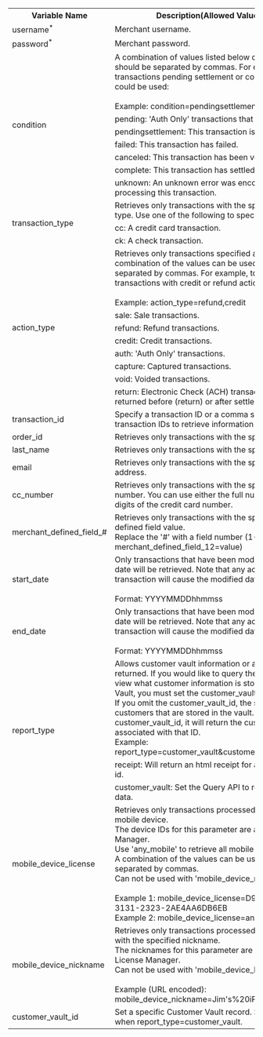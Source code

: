 
<div class="table-responsive">
<table class="table table-bordered table-striped table-vertical-middle">
    <tbody><tr>
        <th class="variable">Variable Name</th>
        <th>Description(Allowed Values)[Format]</th>
    </tr>
    <tr>
        <td>username<sup>*</sup></td>
        <td>Merchant username.</td>
    </tr>
    <tr>
        <td>password<sup>*</sup></td>
        <td>Merchant password.</td>
    </tr>
    <tr>
        <td rowspan="7">condition</td>
        <td>
            A combination of values listed below can be passed and should be separated by commas. For example, to retrieve all transactions pending settlement or complete, the following could be used:                    <br><br>Example: condition=pendingsettlement,complete
        </td>
    </tr>
    <tr>
        <td><span class="value">pending:</span> 'Auth Only' transactions that are awaiting capture.</td>
    </tr>
    <tr>
        <td><span class="value">pendingsettlement:</span> This transaction is awaiting settlement.</td>
    </tr>
    <tr>
        <td><span class="value">failed:</span> This transaction has failed.</td>
    </tr>
    <tr>
        <td><span class="value">canceled:</span> This transaction has been voided.</td>
    </tr>
    <tr>
        <td><span class="value">complete:</span> This transaction has settled.</td>
    </tr>
    <tr>
        <td><span class="value">unknown:</span> An unknown error was encountered while processing this transaction.</td>
    </tr>
    <tr>
        <td rowspan="3">transaction_type</td>
        <td>Retrieves only transactions with the specified transaction type. Use one of the following to specify payment type:</td>
    </tr>
    <tr>
        <td>cc: A credit card transaction.</td>
    </tr>
    <tr>
        <td>ck: A check transaction.</td>
    </tr>
    <tr>
        <td rowspan="8">action_type</td>
        <td>
            Retrieves only transactions specified action types. A combination of the values can be used and should be separated by commas. For example, to retrieve all transactions with credit or refund actions, use the following:                    <br><br>Example: action_type=refund,credit
        </td>
    </tr>
    <tr>
        <td><span class="value">sale:</span> Sale transactions.</td>
    </tr>
    <tr>
        <td><span class="value">refund:</span> Refund transactions.</td>
    </tr>
    <tr>
        <td><span class="value">credit:</span> Credit transactions.</td>
    </tr>
    <tr>
        <td><span class="value">auth:</span> 'Auth Only' transactions.</td>
    </tr>
    <tr>
        <td><span class="value">capture:</span> Captured transactions.</td>
    </tr>
    <tr>
        <td><span class="value">void:</span> Voided transactions.</td>
    </tr>
    <tr>
        <td><span class="value">return:</span> Electronic Check (ACH) transactions that have returned before (return) or after settlement (late_return).</td>
    </tr>
    <tr>
        <td>transaction_id</td>
        <td>Specify a transaction ID or a comma separated list of transaction IDs to retrieve information on.</td>
    </tr>
    <tr>
        <td>order_id</td>
        <td>Retrieves only transactions with the specified Order ID.</td>
    </tr>
    <tr>
        <td>last_name</td>
        <td>Retrieves only transactions with the specified last name.</td>
    </tr>
    <tr>
        <td>email</td>
        <td>Retrieves only transactions with the specified billing email address.</td>
    </tr>
    <tr>
        <td>cc_number</td>
        <td>Retrieves only transactions with the specified credit card number. You can use either the full number or the last 4 digits of the credit card number.</td>
    </tr>
    <tr>
        <td>merchant_defined_field_#</td>
        <td>Retrieves only transactions with the specified merchant defined field value.<br>Replace the '#' with a field number (1-20) (Example: merchant_defined_field_12=value)</td>
    </tr>
    <tr>
        <td>start_date</td>
        <td>Only transactions that have been modified on or after this date will be retrieved. Note that any actions performed on a transaction will cause the modified date to be updated.                    <br><br>Format: YYYYMMDDhhmmss</td>
    </tr>
    <tr>
        <td>end_date</td>
        <td>Only transactions that have been modified on or before this date will be retrieved. Note that any actions performed on a transaction will cause the modified date to be updated.                    <br><br>Format: YYYYMMDDhhmmss</td>
    </tr>
    <tr>
        <td rowspan="3">report_type</td>
        <td>
            Allows customer vault information or a html receipt to be returned. If you would like to query the Customer Vault to view what customer information is stored in the Customer Vault, you must set the customer_vault variable.<br>
            If you omit the customer_vault_id, the system will return all customers that are stored in the vault. If you include a customer_vault_id, it will return the customer record associated with that ID.<br>
            Example: report_type=customer_vault&amp;customer_vault_id=123456789
        </td>
    </tr>
    <tr>
        <td><span class="value">receipt:</span> Will return an html receipt for a specified transaction id.</td>
    </tr>
    <tr>
        <td><span class="value">customer_vault:</span> Set the Query API to return Customer Vault data.</td>
    </tr>
    <tr>
        <td>mobile_device_license</td>
        <td>
            Retrieves only transactions processed using the specified mobile device.<br>
            The device IDs for this parameter are available in the License Manager.<br>
            Use 'any_mobile' to retrieve all mobile transactions.<br>
            A combination of the values can be used and should be separated by commas.<br>
            Can not be used with 'mobile_device_nickname'.                    <br><br>Example 1: mobile_device_license=D91AC56A-4242-3131-2323-2AE4AA6DB6EB                    <br>Example 2: mobile_device_license=any_mobile                </td>
    </tr>
    <tr>
        <td>mobile_device_nickname</td>
        <td>
            Retrieves only transactions processed using mobile devices with the specified nickname.<br>
            The nicknames for this parameter are available in the License Manager.<br>
            Can not be used with 'mobile_device_license'.                    <br><br>Example (URL encoded): mobile_device_nickname=Jim's%20iPhone                </td>
    </tr>
    <tr>
        <td>customer_vault_id</td>
        <td>Set a specific Customer Vault record. Should only be used when report_type=customer_vault.</td>
    </tr>
</tbody></table>
</div>

